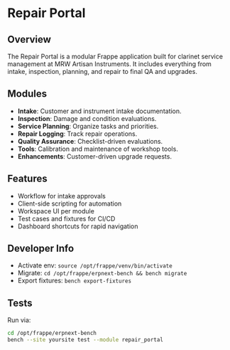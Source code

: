 # Repair Portal

## Overview
The Repair Portal is a modular Frappe application built for clarinet service management at MRW Artisan Instruments. It includes everything from intake, inspection, planning, and repair to final QA and upgrades.

## Modules
- **Intake**: Customer and instrument intake documentation.
- **Inspection**: Damage and condition evaluations.
- **Service Planning**: Organize tasks and priorities.
- **Repair Logging**: Track repair operations.
- **Quality Assurance**: Checklist-driven evaluations.
- **Tools**: Calibration and maintenance of workshop tools.
- **Enhancements**: Customer-driven upgrade requests.

## Features
- Workflow for intake approvals
- Client-side scripting for automation
- Workspace UI per module
- Test cases and fixtures for CI/CD
- Dashboard shortcuts for rapid navigation

## Developer Info
- Activate env: `source /opt/frappe/venv/bin/activate`
- Migrate: `cd /opt/frappe/erpnext-bench && bench migrate`
- Export fixtures: `bench export-fixtures`

## Tests
Run via:
```bash
cd /opt/frappe/erpnext-bench
bench --site yoursite test --module repair_portal
```